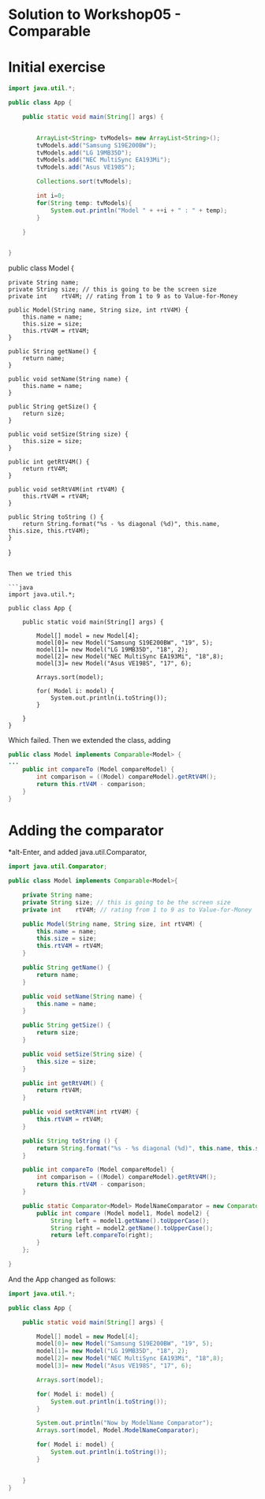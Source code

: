 # Solution to Workshop05 - Comparable

# Initial exercise
```java
import java.util.*;

public class App {

    public static void main(String[] args) {


        ArrayList<String> tvModels= new ArrayList<String>();
        tvModels.add("Samsung S19E200BW");
        tvModels.add("LG 19MB35D");
        tvModels.add("NEC MultiSync EA193Mi");
        tvModels.add("Asus VE198S");

        Collections.sort(tvModels);

        int i=0;
        for(String temp: tvModels){
            System.out.println("Model " + ++i + " : " + temp);
        }

    }


}
```
public class Model {

    private String name;
    private String size; // this is going to be the screen size
    private int    rtV4M; // rating from 1 to 9 as to Value-for-Money

    public Model(String name, String size, int rtV4M) {
        this.name = name;
        this.size = size;
        this.rtV4M = rtV4M;
    }

    public String getName() {
        return name;
    }

    public void setName(String name) {
        this.name = name;
    }

    public String getSize() {
        return size;
    }

    public void setSize(String size) {
        this.size = size;
    }

    public int getRtV4M() {
        return rtV4M;
    }

    public void setRtV4M(int rtV4M) {
        this.rtV4M = rtV4M;
    }

    public String toString () {
        return String.format("%s - %s diagonal (%d)", this.name, this.size, this.rtV4M);
    }

}

```

Then we tried this

```java
import java.util.*;

public class App {

    public static void main(String[] args) {

        Model[] model = new Model[4];
        model[0]= new Model("Samsung S19E200BW", "19", 5);
        model[1]= new Model("LG 19MB35D", "18", 2);
        model[2]= new Model("NEC MultiSync EA193Mi", "18",8);
        model[3]= new Model("Asus VE198S", "17", 6);

        Arrays.sort(model);

        for( Model i: model) {
            System.out.println(i.toString());
        }

    }
}
```

Which failed.  Then we extended the class, adding 

```java
public class Model implements Comparable<Model> { 
...
    public int compareTo (Model compareModel) {
        int comparison = ((Model) compareModel).getRtV4M();
        return this.rtV4M - comparison;
    }
}
```

# Adding the comparator
*alt-Enter, and added java.util.Comparator, 

```java
import java.util.Comparator;

public class Model implements Comparable<Model>{

    private String name;
    private String size; // this is going to be the screen size
    private int    rtV4M; // rating from 1 to 9 as to Value-for-Money

    public Model(String name, String size, int rtV4M) {
        this.name = name;
        this.size = size;
        this.rtV4M = rtV4M;
    }

    public String getName() {
        return name;
    }

    public void setName(String name) {
        this.name = name;
    }

    public String getSize() {
        return size;
    }

    public void setSize(String size) {
        this.size = size;
    }

    public int getRtV4M() {
        return rtV4M;
    }

    public void setRtV4M(int rtV4M) {
        this.rtV4M = rtV4M;
    }

    public String toString () {
        return String.format("%s - %s diagonal (%d)", this.name, this.size, this.rtV4M);
    }

    public int compareTo (Model compareModel) {
        int comparison = ((Model) compareModel).getRtV4M();
        return this.rtV4M - comparison;
    }

    public static Comparator<Model> ModelNameComparator = new Comparator<Model>() {
        public int compare (Model model1, Model model2) {
            String left = model1.getName().toUpperCase();
            String right = model2.getName().toUpperCase();
            return left.compareTo(right);
        }
    };

}
```

And the App changed as follows:

```java
import java.util.*;

public class App {

    public static void main(String[] args) {

        Model[] model = new Model[4];
        model[0]= new Model("Samsung S19E200BW", "19", 5);
        model[1]= new Model("LG 19MB35D", "18", 2);
        model[2]= new Model("NEC MultiSync EA193Mi", "18",8);
        model[3]= new Model("Asus VE198S", "17", 6);

        Arrays.sort(model);

        for( Model i: model) {
            System.out.println(i.toString());
        }

        System.out.println("Now by ModelName Comparator");
        Arrays.sort(model, Model.ModelNameComparator);

        for( Model i: model) {
            System.out.println(i.toString());
        }


    }
}
```

